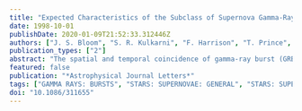 ```yaml
---
title: "Expected Characteristics of the Subclass of Supernova Gamma-Ray Bursts"
date: 1998-10-01
publishDate: 2020-01-09T21:52:33.312446Z
authors: ["J. S. Bloom", "S. R. Kulkarni", "F. Harrison", "T. Prince", "E. S. Phinney", "D. A. Frail"]
publication_types: ["2"]
abstract: "The spatial and temporal coincidence of gamma-ray burst (GRB) 980425 and supernova (SN) 1998bw has prompted speculation that there exists a subclass of GRBs produced by SNe (``S-GRBs''). A physical model motivated by radio observations lead us to propose the following characteristics of S-GRBs: (1) prompt radio emission and an implied high brightness temperature close to the inverse Compton limit, (2) high expansion velocity (&gt;åisebox-0.5ex 50,000 km s$^-1$) of the optical photosphere as derived from lines widths and energy release larger than usual, (3) no long-lived X-ray afterglow, and (4) a single-pulse GRB profile. Radio studies of previous SNe show that only (but not all) Type Ib and Ic SNe potentially satisfy the first condition. We investigate the proposed associations of GRBs and SNe within the context of these proposed criteria and suggest that i̊sebox-0.5ex 1% of GRBs detected by BATSE may be members of this subclass."
featured: false
publication: "*Astrophysical Journal Letters*"
tags: ["GAMMA RAYS: BURSTS", "STARS: SUPERNOVAE: GENERAL", "STARS: SUPERNOVAE: INDIVIDUAL: ALPHANUMERIC: SN 1998BW", "Gamma Rays: Bursts", "Stars: Supernovae: General", "Stars: Supernovae: Individual: Alphanumeric: SN 1998bw", "Astrophysics"]
doi: "10.1086/311655"
---
```


